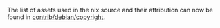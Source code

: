 The list of assets used in the nix source and their attribution can now be found in [contrib/debian/copyright](../contrib/debian/copyright).
